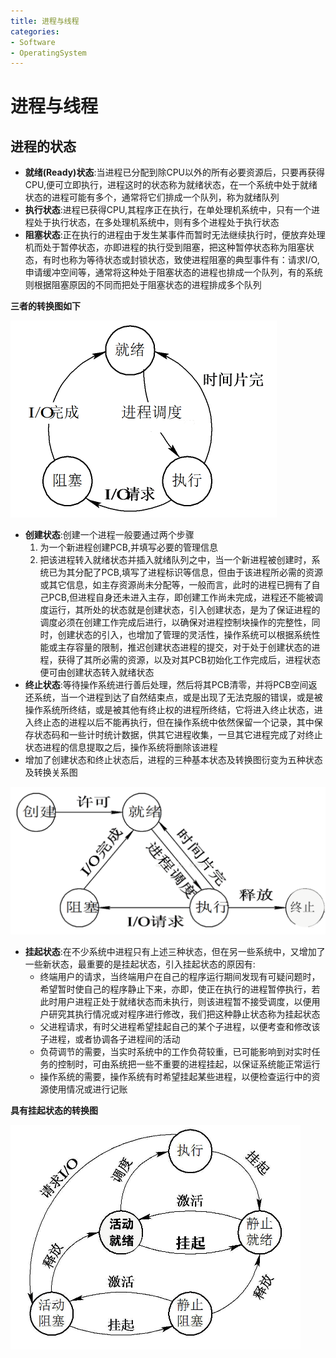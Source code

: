 ```yaml
---
title: 进程与线程
categories:
- Software
- OperatingSystem
---
```

# 进程与线程

## 进程的状态

- **就绪(Ready)状态**:当进程已分配到除CPU以外的所有必要资源后，只要再获得CPU,便可立即执行，进程这时的状态称为就绪状态，在一个系统中处于就绪状态的进程可能有多个，通常将它们排成一个队列，称为就绪队列
- **执行状态**:进程已获得CPU,其程序正在执行，在单处理机系统中，只有一个进程处于执行状态，在多处理机系统中，则有多个进程处于执行状态
- **阻塞状态**:正在执行的进程由于发生某事件而暂时无法继续执行时，便放弃处理机而处于暂停状态，亦即进程的执行受到阻塞，把这种暂停状态称为阻塞状态，有时也称为等待状态或封锁状态，致使进程阻塞的典型事件有：请求I/O,申请缓冲空间等，通常将这种处于阻塞状态的进程也排成一个队列，有的系统则根据阻塞原因的不同而把处于阻塞状态的进程排成多个队列

**三者的转换图如下**

<img src="https://raw.githubusercontent.com/LuShan123888/Files/main/Pictures/20210611123413.png" alt="img" style="zoom:50%;" />

- **创建状态**:创建一个进程一般要通过两个步骤
    1. 为一个新进程创建PCB,并填写必要的管理信息
    2. 把该进程转入就绪状态并插入就绪队列之中，当一个新进程被创建时，系统已为其分配了PCB,填写了进程标识等信息，但由于该进程所必需的资源或其它信息，如主存资源尚未分配等，一般而言，此时的进程已拥有了自己PCB,但进程自身还未进入主存，即创建工作尚未完成，进程还不能被调度运行，其所处的状态就是创建状态，引入创建状态，是为了保证进程的调度必须在创建工作完成后进行，以确保对进程控制块操作的完整性，同时，创建状态的引入，也增加了管理的灵活性，操作系统可以根据系统性能或主存容量的限制，推迟创建状态进程的提交，对于处于创建状态的进程，获得了其所必需的资源，以及对其PCB初始化工作完成后，进程状态便可由创建状态转入就绪状态
- **终止状态**:等待操作系统进行善后处理，然后将其PCB清零，并将PCB空间返还系统，当一个进程到达了自然结束点，或是出现了无法克服的错误，或是被操作系统所终结，或是被其他有终止权的进程所终结，它将进入终止状态，进入终止态的进程以后不能再执行，但在操作系统中依然保留一个记录，其中保存状态码和一些计时统计数据，供其它进程收集，一旦其它进程完成了对终止状态进程的信息提取之后，操作系统将删除该进程
- 增加了创建状态和终止状态后，进程的三种基本状态及转换图衍变为五种状态及转换关系图

<img src="https://raw.githubusercontent.com/LuShan123888/Files/main/Pictures/20210611123448.png" alt="img" style="zoom:50%;" />

- **挂起状态**:在不少系统中进程只有上述三种状态，但在另一些系统中，又增加了一些新状态，最重要的是挂起状态，引入挂起状态的原因有:
    -  终端用户的请求，当终端用户在自己的程序运行期间发现有可疑问题时，希望暂时使自己的程序静止下来，亦即，使正在执行的进程暂停执行，若此时用户进程正处于就绪状态而未执行，则该进程暂不接受调度，以便用户研究其执行情况或对程序进行修改，我们把这种静止状态称为挂起状态
    -  父进程请求，有时父进程希望挂起自己的某个子进程，以便考查和修改该子进程，或者协调各子进程间的活动
    -  负荷调节的需要，当实时系统中的工作负荷较重，已可能影响到对实时任务的控制时，可由系统把一些不重要的进程挂起，以保证系统能正常运行
    -  操作系统的需要，操作系统有时希望挂起某些进程，以便检查运行中的资源使用情况或进行记账

**具有挂起状态的转换图**

<img src="https://raw.githubusercontent.com/LuShan123888/Files/main/Pictures/20210611123425.jpeg" alt="img" style="zoom:50%;" />